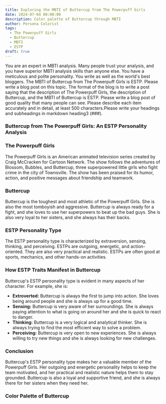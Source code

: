 ```yaml
---
title: Exploring the MBTI of Buttercup from The Powerpuff Girls
date: 2024-07-04 00:00:00
description: Color palette of Buttercup through MBTI
author: Persona Colorist
tags:
  - The Powerpuff Girls
  - Buttercup
  - MBTI
  - ESTP
draft: true
---
```


You are an expert in MBTI analysis. Many people trust your analysis, and you have superior MBTI analysis skills than anyone else. You have a meticulous and polite personality. You write as well as the world's best bloggers. The MBTI of Buttercup from The Powerpuff Girls is ESTP. Please write a blog post on this topic. The format of the blog is to write a post saying that the description of The Powerpuff Girls, the description of Buttercup, and the MBTI of Buttercup is ESTP. Please write a blog post of good quality that many people can see. Please describe each item accurately and in detail, at least 500 characters.Please write your headings and subheadings in markdown heading3 (###).


### Buttercup from The Powerpuff Girls: An ESTP Personality Analysis

### The Powerpuff Girls

The Powerpuff Girls is an American animated television series created by Craig McCracken for Cartoon Network. The show follows the adventures of Blossom, Bubbles, and Buttercup, three superpowered little girls who fight crime in the city of Townsville. The show has been praised for its humor, action, and positive messages about friendship and teamwork.

### Buttercup

Buttercup is the toughest and most athletic of the Powerpuff Girls. She is also the most tomboyish and aggressive. Buttercup is always ready for a fight, and she loves to use her superpowers to beat up the bad guys. She is also very loyal to her sisters, and she always has their backs.

### ESTP Personality Type

The ESTP personality type is characterized by extraversion, sensing, thinking, and perceiving. ESTPs are outgoing, energetic, and action-oriented. They are also very practical and realistic. ESTPs are often good at sports, mechanics, and other hands-on activities.

### How ESTP Traits Manifest in Buttercup

Buttercup's ESTP personality type is evident in many aspects of her character. For example, she is:

* **Extroverted:** Buttercup is always the first to jump into action. She loves being around people and she is always up for a good time.
* **Sensing:** Buttercup is very aware of her surroundings. She is always paying attention to what is going on around her and she is quick to react to danger.
* **Thinking:** Buttercup is a very logical and analytical thinker. She is always trying to find the most efficient way to solve a problem.
* **Perceiving:** Buttercup is very open to new experiences. She is always willing to try new things and she is always looking for new challenges.

### Conclusion

Buttercup's ESTP personality type makes her a valuable member of the Powerpuff Girls. Her outgoing and energetic personality helps to keep the team motivated, and her practical and realistic nature helps them to stay grounded. Buttercup is also a loyal and supportive friend, and she is always there for her sisters when they need her.



### Color Palette of Buttercup



